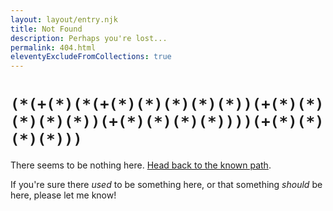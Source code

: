 ```yaml
---
layout: layout/entry.njk
title: Not Found
description: Perhaps you're lost...
permalink: 404.html
eleventyExcludeFromCollections: true
---
```


<h1>
    <code>(*(+(*)(*(+(*)(*)(*)(*)(*))(+(*)(*)(*)(*)(*))(+(*)(*)(*)(*))))(+(*)(*)(*)(*)))</code>
</h1>

There seems to be nothing here. [Head back to the known path](/).

If you're sure there _used_ to be something here, or that something _should_ be
here, please let me know!
